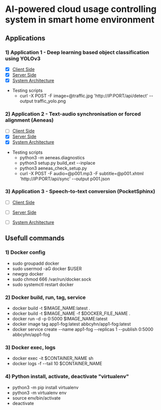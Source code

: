 # AI-powered cloud usage controlling system in smart home environment

## Applications

### 1) Application 1 - Deep learning based object classification using YOLOv3
- [x] [Client Side](/app1/app1_client/)
- [x] [Server Side](/app1/app1_server/)
- [x] [System Architecture](/app1/app1.png)
- Testing scripts
	- curl -X POST -F image=@traffic.jpg 'http://$IP:$PORT/api/detect' --output traffic_yolo.png

### 2) Application 2 - Text-audio synchronisation or forced alignment (Aeneas)
- [ ] [Client Side](/app2/app2_client/)
- [x] [Server Side](/app2/app2_server/)
- [x] [System Architecture](/app2/app2.png)
- Testing scripts
	- python3 -m aeneas.diagnostics
	- python3 setup.py build_ext --inplace
	- python3 aeneas_check_setup.py
	- curl -X POST -F audio=@p001.mp3 -F subtitle=@p001.xhtml 'http://$IP:$PORT/api/sync' --output p001.json

### 3) Application 3 - Speech-to-text conversion (PocketSphinx)
- [ ] [Client Side](/app3/app3_client/)
- [ ] [Server Side](/app3/app3_server/)
- [ ] [System Architecture](/app3/app3.png)



## Usefull commands

### 1) Docker config

- sudo groupadd docker
- sudo usermod -aG docker $USER
- newgrp docker
- sudo chmod 666 /var/run/docker.sock
- sudo systemctl restart docker

### 2) Docker build, run, tag, service

- docker build -t $IMAGE_NAME:latest . 
- docker build -t $IMAGE_NAME -f $DOCKER_FILE_NAME .
- docker run -d -p 0:5000 $IMAGE_NAME:latest
- docker image tag app1-fog:latest abbcyhn/app1-fog:latest
- docker service create --name app1-fog --replicas 1 --publish 0:5000 abbcyhn/app1-fog

### 3) Docker exec, logs

- docker exec -it $CONTAINER_NAME sh
- docker logs -f --tail 10 $CONTAINER_NAME

### 4) Python install, activate, deactivate "virtualenv"

- python3 -m pip install virtualenv
- python3 -m virtualenv env
- source env/bin/activate
- deactivate
